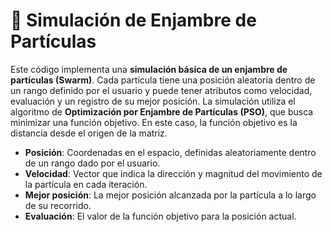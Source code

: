 # 🐝 Simulación de Enjambre de Partículas

Este código implementa una **simulación básica de un enjambre de partículas (Swarm)**. Cada partícula tiene una posición aleatoria dentro de un rango definido por el usuario y puede tener atributos como velocidad, evaluación y un registro de su mejor posición. 
La simulación utiliza el algoritmo de **Optimización por Enjambre de Partículas (PSO)**, que busca minimizar una función objetivo. En este caso, la función objetivo es la distancia desde el origen de la matriz.



- **Posición**: Coordenadas en el espacio, definidas aleatoriamente dentro de un rango dado por el usuario.
- **Velocidad**: Vector que indica la dirección y magnitud del movimiento de la partícula en cada iteración.
- **Mejor posición**: La mejor posición alcanzada por la partícula a lo largo de su recorrido.
- **Evaluación**: El valor de la función objetivo para la posición actual.
